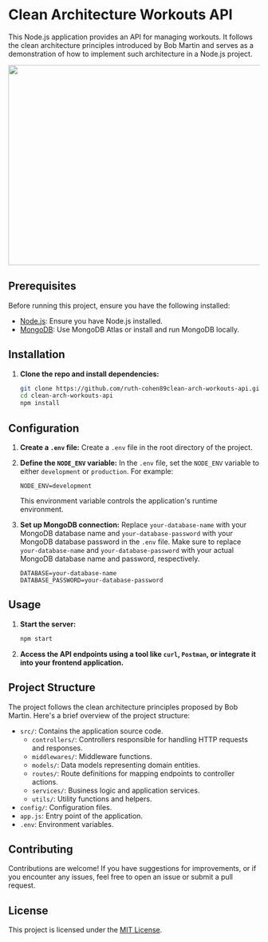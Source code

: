 # Clean Architecture Workouts API

This Node.js application provides an API for managing workouts. It follows the clean architecture principles introduced by Bob Martin and serves as a demonstration of how to implement such architecture in a Node.js project.

<p align="left">
  <img width="568" height="401" src="https://blog.cleancoder.com/uncle-bob/images/2012-08-13-the-clean-architecture/CleanArchitecture.jpg" />
</p>

## Prerequisites

Before running this project, ensure you have the following installed:

- [Node.js](https://nodejs.org/en/): Ensure you have Node.js installed.
- [MongoDB](https://www.mongodb.com/): Use MongoDB Atlas or install and run MongoDB locally.

## Installation

1. **Clone the repo and install dependencies:**

   ```bash
   git clone https://github.com/ruth-cohen89clean-arch-workouts-api.git
   cd clean-arch-workouts-api
   npm install
   ```

## Configuration

1. **Create a `.env` file:**
   Create a `.env` file in the root directory of the project.

2. **Define the `NODE_ENV` variable:**
   In the `.env` file, set the `NODE_ENV` variable to either `development` or `production`. For example:

   ```
   NODE_ENV=development
   ```

   This environment variable controls the application's runtime environment.

3. **Set up MongoDB connection:**
   Replace `your-database-name` with your MongoDB database name and `your-database-password` with your MongoDB database password in the `.env` file. Make sure to replace `your-database-name` and `your-database-password` with your actual MongoDB database name and password, respectively.

   ```
   DATABASE=your-database-name
   DATABASE_PASSWORD=your-database-password
   ```

## Usage

1. **Start the server:**

   ```bash
   npm start

   ```

2. **Access the API endpoints using a tool like `curl`, `Postman`, or integrate it into your frontend application.**

## Project Structure

The project follows the clean architecture principles proposed by Bob Martin. Here's a brief overview of the project structure:

- `src/`: Contains the application source code.
  - `controllers/`: Controllers responsible for handling HTTP requests and responses.
  - `middlewares/`: Middleware functions.
  - `models/`: Data models representing domain entities.
  - `routes/`: Route definitions for mapping endpoints to controller actions.
  - `services/`: Business logic and application services.
  - `utils/`: Utility functions and helpers.
- `config/`: Configuration files.
- `app.js`: Entry point of the application.
- `.env`: Environment variables.


## Contributing

Contributions are welcome! If you have suggestions for improvements, or if you encounter any issues, feel free to open an issue or submit a pull request.

## License

This project is licensed under the [MIT License](LICENSE).

```

```
